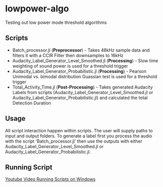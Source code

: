 # lowpower-algo
Testing out low power mode threshold algorithms  

## Scripts
* Batch_processor.jl (**Preprocessor**) - Takes 48kHz sample data and filters it with a CCIR Filter then downsamples to 16kHz
* Audacity_Label_Generator_Level_Smoothed.jl (**Processing**) - Slow time weighting of sound power is used for a threshold trigger
* Audacity_Label_Generator_Probabilistic.jl (**Processing**) - Pearson Unimodal vs. bimodal distribution Guassian test is used for a threshold trigger
* Total_Activity_Time.jl (**Post-Processing**) - Takes generated Audacity Labels from scripts (Audacity_Label_Generator_Level_Smoothed.jl or Audacity_Label_Generator_Probabilistic.jl) and calculated the total Detection Duration


## Usage
All script interaction happen within scripts. The user will supply paths to input and output folders. To generate a label first you process the audio with the script 'Batch_processor.jl' then use the outputs with either Audacity_Label_Generator_Level_Smoothed.jl or Audacity_Label_Generator_Probabilistic.jl.

## Running Script
[Youtube Video Running Scripts on Windows](https://www.youtube.com/watch?v=BIdDOgp7qRM)


